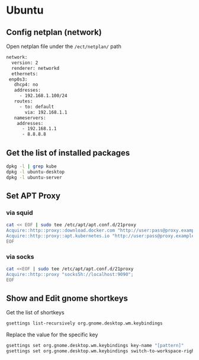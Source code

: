 # Ubuntu

## Config netplan (network)

Open netplan file under the `/ect/netplan/` path

```bash
network:
  version: 2
  renderer: networkd
  ethernets:
 enp0s3:
   dhcp4: no
   addresses:
     - 192.168.1.100/24
   routes:
     - to: default
       via: 192.168.1.1
   nameservers:
    addresses:
      - 192.168.1.1
      - 8.8.8.8
```

## Get the list of installed packages

```bash
dpkg -l | grep kube
dpkg -l ubuntu-desktop
dpkg -l ubuntu-server
```

## Set APT Proxy

### via squid

```bash
cat << EOF | sudo tee /etc/apt/apt.conf.d/21proxy
Acquire::http::proxy::download.docker.com "http://user:pass@proxy.example.com:3128/";
Acquire::http::proxy::apt.kubernetes.io "http://user:pass@proxy.example.com:3128/";
EOF
```

### via socks

```bash
cat <<EOF | sudo tee /etc/apt/apt.conf.d/21proxy
Acquire::http::proxy "socks5h://localhost:9090";
EOF
```

## Show and Edit gnome shortkeys

Get the list of shortkeys

```bash
gsettings list-recursively org.gnome.desktop.wm.keybindings
```

Replace the value for the specific key

```bash
gsettings set org.gnome.desktop.wm.keybindings key-name "[pattern]"
gsettings set org.gnome.desktop.wm.keybindings switch-to-workspace-right  "['<Super>Page_Down', '<Super><Alt>Right']"
```
